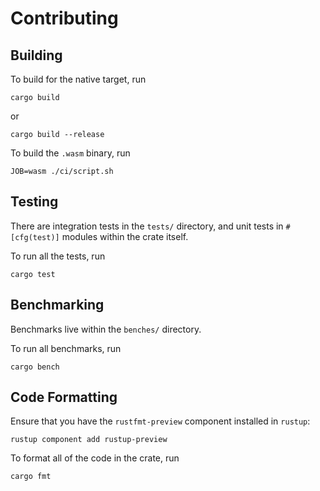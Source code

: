 # Contributing

## Building

To build for the native target, run

```
cargo build
```

or

```
cargo build --release
```

To build the `.wasm` binary, run

```
JOB=wasm ./ci/script.sh
```

## Testing

There are integration tests in the `tests/` directory, and unit tests in
`#[cfg(test)]` modules within the crate itself.

To run all the tests, run

```
cargo test
```

## Benchmarking

Benchmarks live within the `benches/` directory.

To run all benchmarks, run

```
cargo bench
```

## Code Formatting

Ensure that you have the `rustfmt-preview` component installed in `rustup`:

```
rustup component add rustup-preview
```

To format all of the code in the crate, run

```
cargo fmt
```
